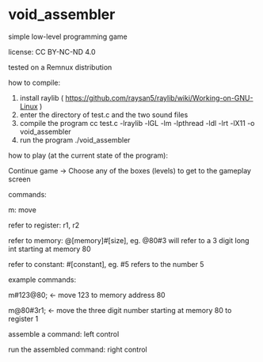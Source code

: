 # void_assembler
simple low-level programming game

license: CC BY-NC-ND 4.0

tested on a Remnux distribution

how to compile:
1. install raylib ( https://github.com/raysan5/raylib/wiki/Working-on-GNU-Linux )
2. enter the directory of test.c and the two sound files
3. compile the program 
	cc test.c -lraylib -lGL -lm -lpthread -ldl -lrt -lX11 -o void_assembler
3. run the program 
	./void_assembler

how to play (at the current state of the program):

Continue game -> Choose any of the boxes (levels) to get to the gameplay screen

commands:

m: move

refer to register: r1, r2

refer to memory: @[memory]#[size], eg. @80#3 will refer to a 3 digit long int starting at memory 80

refer to constant: #[constant], eg. #5 refers to the number 5

example commands:

m#123@80;	<- move 123 to memory address 80

m@80#3r1;	<- move the three digit number starting at memory 80 to register 1

assemble a command: left control

run the assembled command: right control	
